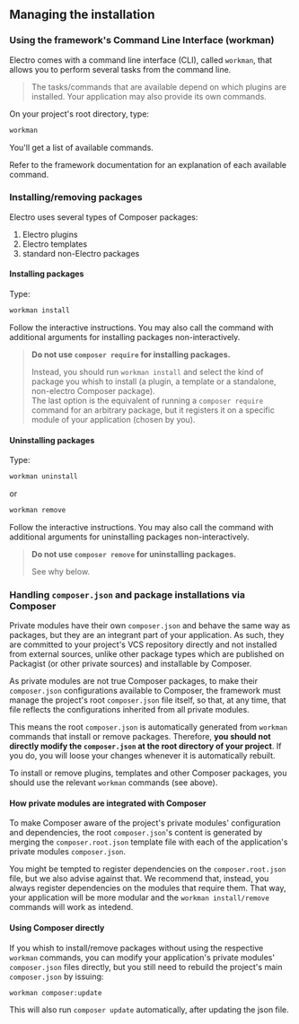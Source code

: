 ## Managing the installation

### Using the framework's Command Line Interface \(workman\)

Electro comes with a command line interface \(CLI\), called `workman`, that allows you to perform several tasks from the command line.

> The tasks/commands that are available depend on which plugins are installed. Your application may also provide its own commands.

On your project's root directory, type:

```bash
workman
```

You'll get a list of available commands.

Refer to the framework documentation for an explanation of each available command.

### Installing/removing packages

Electro uses several types of Composer packages:

1. Electro plugins
2. Electro templates
3. standard non-Electro packages

#### Installing packages

Type:

```bash
workman install
```

Follow the interactive instructions. You may also call the command with additional arguments for installing packages non-interactively.

> **Do not use `composer require` for installing packages.**
> 
> Instead, you should run `workman install` and select the kind of package you whish to install (a plugin, a template or a standalone, non-electro Composer package).<br>
> The last option is the equivalent of running a `composer require` command for an arbitrary package, but it registers it on a specific module of your application (chosen by you).

#### Uninstalling packages

Type:

```bash
workman uninstall
```
or
```bash
workman remove
```

Follow the interactive instructions. You may also call the command with additional arguments for uninstalling packages non-interactively.

> **Do not use `composer remove` for uninstalling packages.**
> 
> See why below.

### Handling `composer.json` and package installations via Composer

Private modules have their own `composer.json` and behave the same way as packages, but they are an integrant part of your application. As such, they are committed to your project's VCS repository directly and not installed from external sources, unlike other package types which are published on Packagist (or other private sources) and installable by Composer.

As private modules are not true Composer packages, to make their `composer.json` configurations available to Composer, the framework must manage the project's root `composer.json` file itself, so that, at any time, that file reflects the configurations inherited from all private modules.

This means the root `composer.json` is automatically generated from `workman` commands that install or remove packages. Therefore, **you should not directly modify the `composer.json` at the root directory of your project**. If you do, you will loose your changes whenever it is automatically rebuilt.

To install or remove plugins, templates and other Composer packages, you should use the relevant `workman` commands (see above).

#### How private modules are integrated with Composer

To make Composer aware of the project's private modules' configuration and dependencies, the root `composer.json`'s content is generated by merging the `composer.root.json` template file with each of the application's private modules `composer.json`.

You might be tempted to register dependencies on the `composer.root.json` file, but we also advise against that. We recommend that, instead, you always register dependencies on the modules that require them. That way, your application will be more modular and the `workman install/remove` commands will work as intedend.

#### Using Composer directly

If you whish to install/remove packages without using the respective `workman` commands, you can modify your application's private modules' `composer.json` files directly, but you still need to rebuild the project's main `composer.json` by issuing:

```bash
workman composer:update
```

This will also run `composer update` automatically, after updating the json file.

